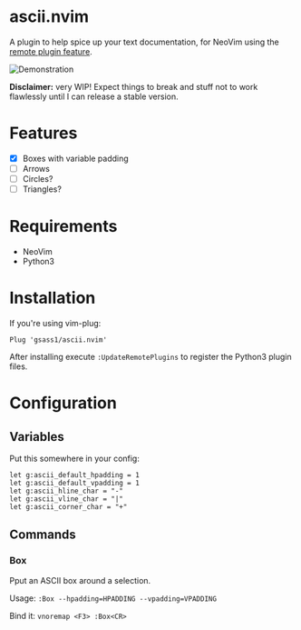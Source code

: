 # ascii.nvim

A plugin to help spice up your text documentation, for NeoVim using the [remote plugin feature](https://pynvim.readthedocs.io/en/latest/usage/remote-plugins.html).

![Demonstration](https://user-images.githubusercontent.com/4589491/138596861-8fc26d75-d96b-4a2e-a20c-88ee81c77d31.gif)

**Disclaimer:** very WIP! Expect things to break and stuff not to work flawlessly until I can release a stable version.

# Features
- [x] Boxes with variable padding
- [ ] Arrows
- [ ] Circles?
- [ ] Triangles?

# Requirements

- NeoVim
- Python3

# Installation

If you're using vim-plug:
```
Plug 'gsass1/ascii.nvim'
```

After installing execute `:UpdateRemotePlugins` to register the Python3 plugin files.

# Configuration

## Variables
Put this somewhere in your config:

```VimL
let g:ascii_default_hpadding = 1
let g:ascii_default_vpadding = 1
let g:ascii_hline_char = "-"
let g:ascii_vline_char = "|"
let g:ascii_corner_char = "+"
```

## Commands
### Box
Pput an ASCII box around a selection.

Usage: `:Box --hpadding=HPADDING --vpadding=VPADDING`

Bind it: `vnoremap <F3> :Box<CR>`
